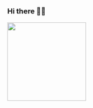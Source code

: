 ### Hi there 👋:blush:

<img height="180em" src="https://github-readme-stats.vercel.app/api?username=ManulaUluwatta&show_icons=true&hide_border=true&&count_private=true&include_all_commits=true" />


<!--
**ManulaUluwatta/ManulaUluwatta** is a ✨ _special_ ✨ repository because its `README.md` (this file) appears on your GitHub profile.

Here are some ideas to get you started:

- 🔭 I’m currently working on ...
- 🌱 I’m currently learning ...
- 👯 I’m looking to collaborate on ...
- 🤔 I’m looking for help with ...
- 💬 Ask me about ...
- 📫 How to reach me: ...
- 😄 Pronouns: ...
- ⚡ Fun fact: ...
-->
